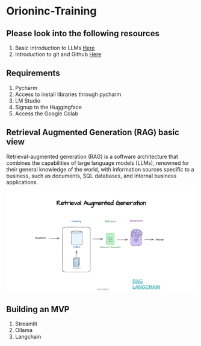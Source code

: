 # Orioninc-Training
## Please look into the following resources
1. Basic introduction to LLMs [Here](https://developers.google.com/machine-learning/resources/intro-llms)
2. Introduction to git and Github [Here](https://docs.github.com/en/get-started/start-your-journey/hello-world)
## Requirements
1. Pycharm
2. Access to install libraries through pycharm
3. LM Studio
4. Signup to the Huggingface
5. Access the Google Colab
## Retrieval Augmented Generation (RAG) basic view
Retrieval-augmented generation (RAG) is a software architecture that combines the capabilities of large language models (LLMs), renowned for their general knowledge of the world, with information sources specific to a business, such as documents, SQL databases, and internal business applications.
![](/rag.png)
## Building an MVP
1. Streamlit
2. Ollama
3. Langchain
